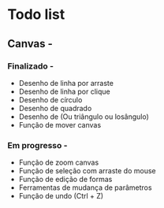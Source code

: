 # Todo list

## Canvas -

### Finalizado -
- Desenho de linha por arraste
- Desenho de linha por clique
- Desenho de círculo
- Desenho de quadrado
- Desenho de (Ou triângulo ou losângulo)
- Função de mover canvas
### Em progresso -
- Função de zoom canvas
- Função de seleção com arraste do mouse
- Função de edição de formas
- Ferramentas de mudança de parâmetros
- Função de undo (Ctrl + Z)
